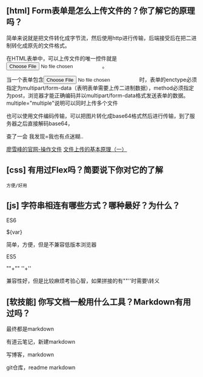 
## [html] Form表单是怎么上传文件的？你了解它的原理吗？

  简单来说就是把文件转化成字节流，然后使用http进行传输，后端接受后在把二进制转化成原先的文件格式。

  在HTML表单中，可以上传文件的唯一控件就是<input type="file">。
  
  当一个表单包含<input type="file">时，表单的enctype必须指定为multipart/form-data（表明表单需要上传二进制数据），method必须指定为post，浏览器才能正确编码并以multipart/form-data格式发送表单的数据。multiple="multiple"说明可以同时上传多个文件

  也可以使用文件编码传输，可以把图片转化成base64格式然后进行传输，到了服务器之后直接解码base64，

  查了一会 我发现=我也有点迷糊..

  <a href="https://www.liaoxuefeng.com/wiki/1022910821149312/1023022494381696" target="_blank">廖雪峰的官网-操作文件</a>
  <a href="https://blog.csdn.net/lipinganq/article/details/77835704" target="_blank">文件上传的基本原理（一）</a>

## [css] 有用过Flex吗？简要说下你对它的了解

    方便/好用

## [js] 字符串相连有哪些方式？哪种最好？为什么？

  ES6
  
  ${var}
  
  简单，方便，但是不兼容低版本浏览器

  ES5
  
  ""+"" ''+''
  
  兼容性好，但是比较麻烦考验心智，如果拼接的有""''时需要\转义

## [软技能] 你写文档一般用什么工具？Markdown有用过吗？

  最终都是markdown
  
  有道云笔记，新建markdown
  
  写博客，markdown
  
  git仓库，readme markdown
